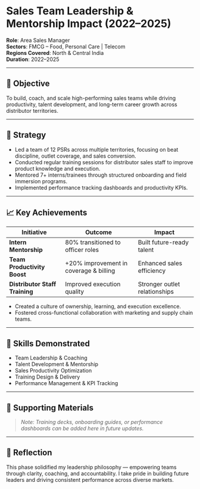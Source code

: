 # Sales Team Leadership & Mentorship Impact (2022–2025)

**Role**: Area Sales Manager  
**Sectors**: FMCG – Food, Personal Care | Telecom  
**Regions Covered**: North & Central India  
**Duration**: 2022–2025

---

## 🧭 Objective

To build, coach, and scale high-performing sales teams while driving productivity, talent development, and long-term career growth across distributor territories.

---

## 🚀 Strategy

- Led a team of 12 PSRs across multiple territories, focusing on beat discipline, outlet coverage, and sales conversion.
- Conducted regular training sessions for distributor sales staff to improve product knowledge and execution.
- Mentored 7+ interns/trainees through structured onboarding and field immersion programs.
- Implemented performance tracking dashboards and productivity KPIs.

---

## 📈 Key Achievements

| Initiative                  | Outcome                          | Impact                        |
|----------------------------|----------------------------------|-------------------------------|
| **Intern Mentorship**      | 80% transitioned to officer roles | Built future-ready talent     |
| **Team Productivity Boost**| +20% improvement in coverage & billing | Enhanced sales efficiency     |
| **Distributor Staff Training** | Improved execution quality     | Stronger outlet relationships |

- Created a culture of ownership, learning, and execution excellence.
- Fostered cross-functional collaboration with marketing and supply chain teams.

---

## 🧠 Skills Demonstrated

- Team Leadership & Coaching  
- Talent Development & Mentorship  
- Sales Productivity Optimization  
- Training Design & Delivery  
- Performance Management & KPI Tracking

---

## 📎 Supporting Materials

> _Note: Training decks, onboarding guides, or performance dashboards can be added here in future updates._

---

## 🔁 Reflection

This phase solidified my leadership philosophy — empowering teams through clarity, coaching, and accountability. I take pride in building future leaders and driving consistent performance across diverse markets.
